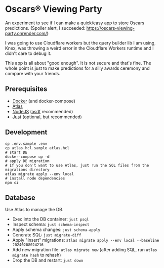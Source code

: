 # Oscars® Viewing Party

An experiment to see if I can make a quick/easy app to store Oscars predictions. (Spoiler alert, I succeeded: https://oscars-viewing-party.onrender.com/)

I was going to use Cloudflare workers but the query builder lib I am using, Knex, was throwing a weird error in the Cloudflare Workers runtime and I didn't care to debug it.

This app is all about "good enough". It is not secure and that's fine. The whole point is just to make predictions for a silly awards ceremony and compare with your friends.

## Prerequisites

* [Docker](https://www.docker.com/) (and docker-compose)
* [Atlas](https://atlasgo.io/)
* [NodeJS](https://nodejs.org/en) ([asdf](https://asdf-vm.com/) recommended)
* [Just](https://github.com/casey/just/blob/master/README.md#packages) (optional, but recommended)

## Development

```shell
cp .env.sample .env
cp atlas.hcl.sample atlas.hcl
# start DB
docker-compose up -d
# apply DB migration
# If you don't want to use Atlas, just run the SQL files from the migrations directory
atlas migrate apply --env local
# install node dependencies
npm ci
```

## Database

Use Atlas to manage the DB.

- Exec into the DB container: `just psql`
- Inspect schema: `just schema-inspect`
- Apply schema changes: `just schema-apply`
- Generate SQL: `just migrate-diff`
- Apply "insert" migrations: `atlas migrate apply --env local --baseline 20240208024216`
- Add new migration file: `atlas migrate new` (after adding SQL, run `atlas migrate hash` to rehash)
- Drop the DB and restart: `just down`
